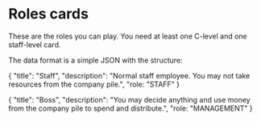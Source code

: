 # Roles cards

These are the roles you can play. You need at least one C-level and one staff-level card.

The data format is a simple JSON with the structure:

{
    "title": "Staff",
    "description": "Normal staff employee. You may not take resources from the company pile.",
    "role: "STAFF"
}

{
    "title": "Boss",
    "description": "You may decide anything and use money from the company pile to spend and distribute.",
    "role: "MANAGEMENT"
}